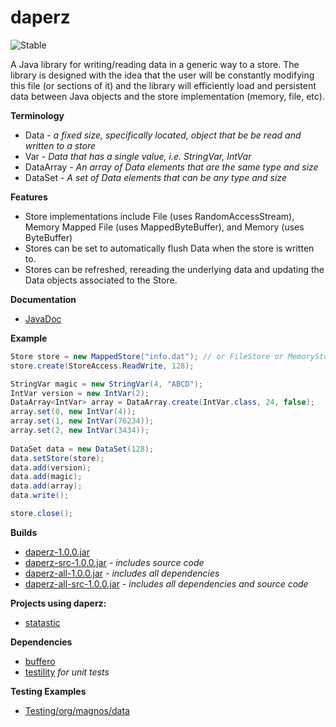 daperz
======

![Stable](http://i4.photobucket.com/albums/y123/Freaklotr4/stage_stable.png)

A Java library for writing/reading data in a generic way to a store. The library is designed with the idea that the user will be constantly modifying this file (or sections of it) and the library will efficiently load and persistent data between Java objects and the store implementation (memory, file, etc).

**Terminology**
- Data *- a fixed size, specifically located, object that be be read and written to a store*
- Var *- Data that has a single value, i.e. StringVar, IntVar*
- DataArray *- An array of Data elements that are the same type and size*
- DataSet *- A set of Data elements that can be any type and size*

**Features**
- Store implementations include File (uses RandomAccessStream), Memory Mapped File (uses MappedByteBuffer), and Memory (uses ByteBuffer)
- Stores can be set to automatically flush Data when the store is written to.
- Stores can be refreshed, rereading the underlying data and updating the Data objects associated to the Store.

**Documentation**
- [JavaDoc](http://gh.magnos.org/?r=http://clickermonkey.github.com/daperz/)

**Example**

```java
Store store = new MappedStore("info.dat"); // or FileStore or MemoryStore
store.create(StoreAccess.ReadWrite, 128);

StringVar magic = new StringVar(4, "ABCD");
IntVar version = new IntVar(2);
DataArray<IntVar> array = DataArray.create(IntVar.class, 24, false);
array.set(0, new IntVar(4));
array.set(1, new IntVar(76234));
array.set(2, new IntVar(3434));
 
DataSet data = new DataSet(128);
data.setStore(store);
data.add(version);
data.add(magic);
data.add(array);
data.write();

store.close();
```

**Builds**
- [daperz-1.0.0.jar](http://gh.magnos.org/?r=https://github.com/ClickerMonkey/daperz/blob/master/build/daperz-1.0.0.jar?raw=true)
- [daperz-src-1.0.0.jar](http://gh.magnos.org/?r=https://github.com/ClickerMonkey/daperz/blob/master/build/daperz-src-1.0.0.jar?raw=true) *- includes source code*
- [daperz-all-1.0.0.jar](http://gh.magnos.org/?r=https://github.com/ClickerMonkey/daperz/blob/master/build/daperz-1.0.0.jar?raw=true) *- includes all dependencies*
- [daperz-all-src-1.0.0.jar](http://gh.magnos.org/?r=https://github.com/ClickerMonkey/daperz/blob/master/build/daperz-src-1.0.0.jar?raw=true) *- includes all dependencies and source code*

**Projects using daperz:**
- [statastic](http://gh.magnos.org/?r=https://github.com/ClickerMonkey/statastic)

**Dependencies**
- [buffero](http://gh.magnos.org/?r=https://github.com/ClickerMonkey/buffero)
- [testility](http://gh.magnos.org/?r=https://github.com/ClickerMonkey/testility) *for unit tests*

**Testing Examples**
- [Testing/org/magnos/data](http://gh.magnos.org/?r=https://github.com/ClickerMonkey/daperz/tree/master/Testing/org/magnos/data)
